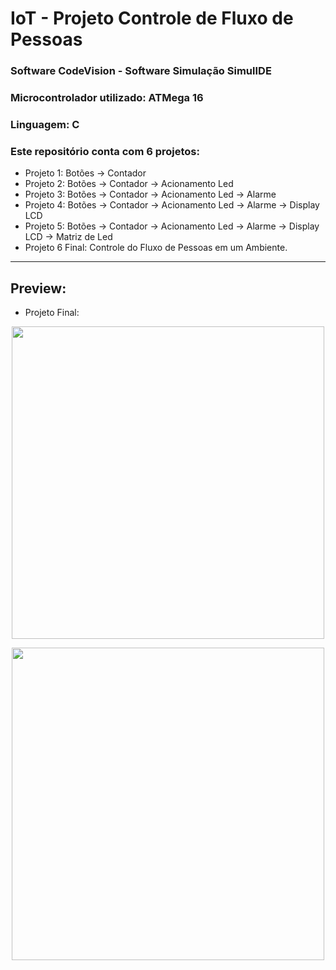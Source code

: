 # IoT - Projeto Controle de Fluxo de Pessoas

### Software CodeVision - Software Simulação SimulIDE 

### Microcontrolador utilizado: ATMega 16

### Linguagem: C

### Este repositório conta com 6 projetos:

- Projeto 1: Botões -> Contador
- Projeto 2: Botões -> Contador -> Acionamento Led
- Projeto 3: Botões -> Contador -> Acionamento Led -> Alarme
- Projeto 4: Botões -> Contador -> Acionamento Led -> Alarme -> Display LCD
- Projeto 5: Botões -> Contador -> Acionamento Led -> Alarme -> Display LCD -> Matriz de Led
- Projeto 6 Final: Controle do Fluxo de Pessoas em um Ambiente.
---


## Preview:
- Projeto Final:

<p align="center">
  <img align="center" width="500px" src="https://www.imagemhost.com.br/images/2021/03/07/capmin.png" />
</a></p>
<p align="center">
  <img align="center" width="500px" src="https://www.imagemhost.com.br/images/2021/03/07/capmax.png" />
</a></p>

